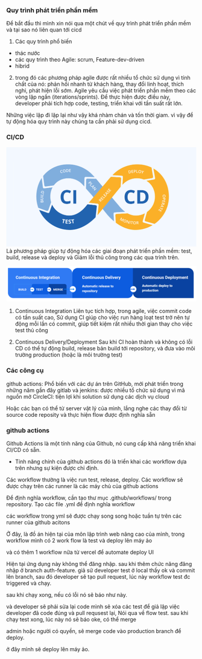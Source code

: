 ### Quy trình phát triển phần mềm
Để bắt đầu thì mình xin nói qua một chút về quy trình phát triển phần mềm và tại sao nó liên quan tới cicd
1. Các quy trình phổ biến
- thác nước
- các quy trình theo Agile: scrum, Feature-dev-driven
- hibrid

2. trong đó các phương pháp agile được rất nhiều tổ chức sử dụng vì tính chất của nó: phản hồi nhanh từ khách hàng, thay đổi linh hoạt, thích nghi, phát hiện lỗi sớm.
Agile yêu cầu việc phát triển phần mềm theo các vòng lặp ngắn (iterations/sprints).
Để thực hiện được điều này, developer phải tích hợp code, testing, triển khai với tần suất rất lớn.

Những việc lặp đi lặp lại như vậy khá nhàm chán và tốn thời giam. vì vậy để tự động hóa quy trình này chúng ta cần phải sử dụng cicd.

### CI/CD
![xxx](./ci-cd.png)
Là phương pháp giúp tự động hóa các giai đoạn phát triển phần mềm: test, build, release và deploy 
và 
Giảm lỗi thủ công trong các qua trình trên.


![xxx](./cicdpipline.png)


1. Continuous Integration
Liên tục tích hợp, trong agile, việc commit code có tần suất cao, Sử dụng CI giúp cho việc run hàng loạt test trở nên tự động mỗi lần có commit, giúp tiết kiệm rất nhiều thời gian thay cho việc test thủ công

2. Continuous Delivery/Deployment
Sau khi CI hoàn thành và không có lỗi CD có thể tự động build, release bản build tới repository, và đưa vào môi trường production (hoặc là môi trường test)

### Các công cụ
github actions: Phổ biến với các dự án trên GitHub, mới phát triển trong những năm gần đây
gitlab và jenkins: được nhiều tổ chức sử dụng vì mã nguồn mở
CircleCI: tiện lợi khi solution sử dụng các dịch vụ cloud

Hoặc các bạn có thể từ server vật lý của mình, lắng nghe các thay đổi từ source code reposity và thực hiện flow được định nghĩa sẵn

### github actions
Github Actions là một tính năng của Github, nó cung cấp khả năng triển khai CI/CD có sẵn.
- Tính năng chính của github actions đó là triển khai các workflow dựa trên nhưng sự kiện được chỉ định.

Các workflow thường là việc run test, release, deploy.
Các workflow sẽ được chạy trên các runner là các máy chủ của github actions

Để định nghĩa workflow, cần tạo thư mục .github/workflows/ trong repository. Tạo các file .yml để định nghĩa workflow

các workflow trong yml sẽ được chạy song song hoặc tuần tự trên các runner của github acitons

Ở đây, là đồ án hiện tại của môn lập trình web nâng cao của mình, trong workflow mình có 2 work flow là test và deploy lên máy ảo

và có thêm 1 workflow nữa từ vercel để automate deploy UI

Hiện tại ứng dụng này không thể đăng nhập.
sau khi thêm chức năng đăng nhập ở branch auth-feature. giả sử developer test ở local thấy ok và commit lên branch, sau đó developer sẽ tạo pull request, lúc này workflow test đc triggered và chạy.

sau khi chạy xong, nếu có lỗi nó sẽ báo như này.

và developer sẽ phải sửa lại code
mình sẽ xóa các test để giả lập việc developer đã code đúng
và pull requsest lại,
Nói qua về flow test.
sau khi chạy test xong, lúc này nó sẽ báo oke, có thể merge

admin hoặc người có quyền, sẽ merge code vào production branch để deploy.

ở đây mình sẽ deploy lên máy ảo. 